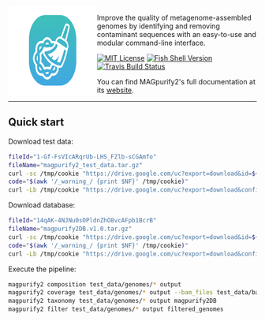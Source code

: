 <img src="https://raw.githubusercontent.com/apcamargo/magpurify2/master/website/.vuepress/public/logo_without_type.svg?token=AFPA2JEOQW3DH6XWN62XPGC6YH3HQ" align="left" width="180" height="180px"/>
<img align="left" width="0" height="180px" hspace="0"/>

Improve the quality of metagenome-assembled genomes by identifying and removing contaminant sequences with an easy-to-use and modular command-line interface.

[![MIT License](https://img.shields.io/badge/license-MIT-007EC7.svg?style=flat-square)](/LICENSE) [![Fish Shell Version](https://img.shields.io/badge/fish-≥v2.2.0-007EC7.svg?style=flat-square)](http://fishshell.com) [![Travis Build Status](http://img.shields.io/travis/oh-my-fish/oh-my-fish.svg?style=flat-square)](https://travis-ci.org/oh-my-fish/oh-my-fish)

You can find MAGpurify2's full documentation at its [website](https://apcamargo.github.io/magpurify2/).

---

## Quick start


Download test data:

```bash
fileId="1-Gf-FsVIcARqrUb-LHS_FZlb-sCGAmfo"
fileName="magpurify2_test_data.tar.gz"
curl -sc /tmp/cookie "https://drive.google.com/uc?export=download&id=${fileId}" > /dev/null
code="$(awk '/_warning_/ {print $NF}' /tmp/cookie)"
curl -Lb /tmp/cookie "https://drive.google.com/uc?export=download&confirm=${code}&id=${fileId}" -o ${fileName}
```

Download database:

```bash
fileId="14qAK-4NJNu0sOPldnZhO8vcAFpb1BcrB"
fileName="magpurify2DB.v1.0.tar.gz"
curl -sc /tmp/cookie "https://drive.google.com/uc?export=download&id=${fileId}" > /dev/null
code="$(awk '/_warning_/ {print $NF}' /tmp/cookie)"
curl -Lb /tmp/cookie "https://drive.google.com/uc?export=download&confirm=${code}&id=${fileId}" -o ${fileName}
```

Execute the pipeline:

```bash
magpurify2 composition test_data/genomes/* output
magpurify2 coverage test_data/genomes/* output --bam_files test_data/bam_files/*
magpurify2 taxonomy test_data/genomes/* output magpurify2DB
magpurify2 filter test_data/genomes/* output filtered_genomes
```
